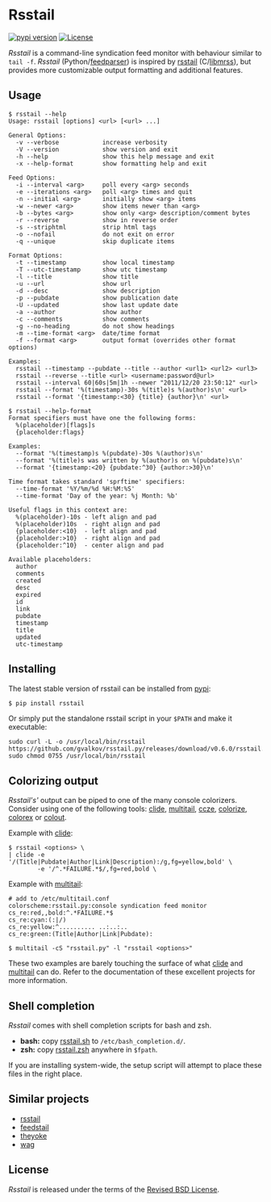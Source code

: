# Rsstail

<p>
    <a href="https://pypi.python.org/pypi/rsstail"><img alt="pypi version" src="https://img.shields.io/pypi/v/rsstail.svg"></a>
    <a href="https://github.com/gvalkov/rsstail.py/blob/main/LICENSE.txt"><img alt="License" src="https://img.shields.io/pypi/l/rsstail"></a>
</p>


*Rsstail* is a command-line syndication feed monitor with behaviour
similar to `tail -f`. *Rsstail* (Python/[feedparser]) is inspired by
[rsstail] (C/[libmrss]), but provides more customizable output
formatting and additional features.

## Usage

    $ rsstail --help
    Usage: rsstail [options] <url> [<url> ...]

    General Options:
      -v --verbose            increase verbosity
      -V --version            show version and exit
      -h --help               show this help message and exit
      -x --help-format        show formatting help and exit

    Feed Options:
      -i --interval <arg>     poll every <arg> seconds
      -e --iterations <arg>   poll <arg> times and quit
      -n --initial <arg>      initially show <arg> items
      -w --newer <arg>        show items newer than <arg>
      -b --bytes <arg>        show only <arg> description/comment bytes
      -r --reverse            show in reverse order
      -s --striphtml          strip html tags
      -o --nofail             do not exit on error
      -q --unique             skip duplicate items

    Format Options:
      -t --timestamp          show local timestamp
      -T --utc-timestamp      show utc timestamp
      -l --title              show title
      -u --url                show url
      -d --desc               show description
      -p --pubdate            show publication date
      -U --updated            show last update date
      -a --author             show author
      -c --comments           show comments
      -g --no-heading         do not show headings
      -m --time-format <arg>  date/time format
      -f --format <arg>       output format (overrides other format options)

    Examples:
      rsstail --timestamp --pubdate --title --author <url1> <url2> <url3>
      rsstail --reverse --title <url> <username:password@url>
      rsstail --interval 60|60s|5m|1h --newer "2011/12/20 23:50:12" <url>
      rsstail --format '%(timestamp)-30s %(title)s %(author)s\n' <url>
      rsstail --format '{timestamp:<30} {title} {author}\n' <url>

    $ rsstail --help-format
    Format specifiers must have one the following forms:
      %(placeholder)[flags]s
      {placeholder:flags}

    Examples:
      --format '%(timestamp)s %(pubdate)-30s %(author)s\n'
      --format '%(title)s was written by %(author)s on %(pubdate)s\n'
      --format '{timestamp:<20} {pubdate:^30} {author:>30}\n'

    Time format takes standard 'sprftime' specifiers:
      --time-format '%Y/%m/%d %H:%M:%S'
      --time-format 'Day of the year: %j Month: %b'

    Useful flags in this context are:
      %(placeholder)-10s - left align and pad
      %(placeholder)10s  - right align and pad
      {placeholder:<10}  - left align and pad
      {placeholder:>10}  - right align and pad
      {placeholder:^10}  - center align and pad

    Available placeholders:
      author
      comments
      created
      desc
      expired
      id
      link
      pubdate
      timestamp
      title
      updated
      utc-timestamp

## Installing

The latest stable version of rsstail can be installed from [pypi][]:

``` bash
$ pip install rsstail
```

Or simply put the standalone rsstail script in your `$PATH` and make it
executable:

    sudo curl -L -o /usr/local/bin/rsstail https://github.com/gvalkov/rsstail.py/releases/download/v0.6.0/rsstail.pyz.zip
    sudo chmod 0755 /usr/local/bin/rsstail

## Colorizing output

*Rsstail\'s\'* output can be piped to one of the many console
colorizers. Consider using one of the following tools: [clide],
[multitail], [ccze], [colorize], [colorex] or [colout].

Example with [clide][]:

    $ rsstail <options> \
    | clide -e '/(Title|Pubdate|Author|Link|Description):/g,fg=yellow,bold' \
            -e '/^.*FAILURE.*$/,fg=red,bold \

Example with [multitail][]:

    # add to /etc/multitail.conf
    colorscheme:rsstail.py:console syndication feed monitor
    cs_re:red,,bold:^.*FAILURE.*$
    cs_re:cyan:(:|/)
    cs_re:yellow:^.......... ..:..:..
    cs_re:green:(Title|Author|Link|Pubdate):

    $ multitail -cS "rsstail.py" -l "rsstail <options>"

These two examples are barely touching the surface of what [clide] and
[multitail] can do. Refer to the documentation of these excellent
projects for more information.

## Shell completion

*Rsstail* comes with shell completion scripts for bash and zsh.

 - **bash:** copy [rsstail.sh] to `/etc/bash_completion.d/`.
 - **zsh:** copy [rsstail.zsh] anywhere in `$fpath`.

If you are installing system-wide, the setup script will attempt to
place these files in the right place.

## Similar projects

 - [rsstail]
 - [feedstail]
 - [theyoke]
 - [wag]

## License

*Rsstail* is released under the terms of the [Revised BSD License].

  [feedparser]: https://github.com/kurtmckee/feedparser
  [rsstail]: http://www.vanheusden.com/rsstail/
  [libmrss]: http://www.autistici.org/bakunin/libmrss/doc/
  [pypi]: https://pypi.org/project/rsstail/
  [clide]: http://suso.suso.org/xulu/Clide
  [multitail]: http://www.vanheusden.com/multitail/
  [ccze]: http://bonehunter.rulez.org/CCZE.html
  [colorize]: http://colorize.raszi.hu/
  [colorex]: https://pypi.org/project/colorex/
  [colout]: http://nojhan.github.io/colout/
  [rsstail.sh]: https://raw.github.com/gvalkov/rsstail.py/main/etc/rsstail.sh
  [rsstail.zsh]: https://raw.github.com/gvalkov/rsstail.py/main/etc/_rsstail
  [feedstail]: https://pypi.org/project/feedstail/
  [theyoke]: http://github.com/mackers/theyoke/
  [wag]: https://github.com/tylerharper/wag
  [Revised BSD License]: https://raw.github.com/gvalkov/rsstail.py/main/LICENSE.txt
